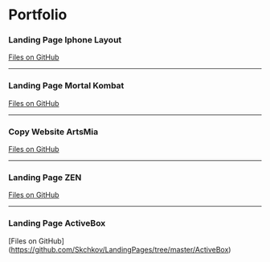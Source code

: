 # **Portfolio**
### Landing Page Iphone Layout
[Files on GitHub](https://github.com/Skchkov/LandingPages/tree/master/IphoneLayout)
***
### Landing Page Mortal Kombat
[Files on GitHub](https://github.com/Skchkov/LandingPages/tree/master/MortalKombat)
***
### Copy Website ArtsMia
[Files on GitHub](https://github.com/Skchkov/LandingPages/tree/master/Artsmia)
***
### Landing Page ZEN
[Files on GitHub](https://github.com/Skchkov/LandingPages/tree/master/ZEN)
***
### Landing Page ActiveBox
[Files on GitHub] (https://github.com/Skchkov/LandingPages/tree/master/ActiveBox)

